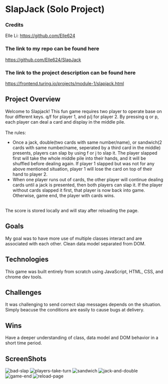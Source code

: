 # SlapJack (Solo Project)

### Credits
Elle Li: https://github.com/Elle624

### The link to my repo can be found here
https://github.com/Elle624/SlapJack

### The link to the project description can be found here
https://frontend.turing.io/projects/module-1/slapjack.html

## Project Overview
Welcome to Slapjack! This fun game requires two player to operate base on four different keys. q/f for player 1, and p/j for player 2. By pressing q or p, each player can deal a card and display in the middle pile. <br />
<br />
The rules:<br />
- Once a jack, double(two cards with same number/name), or sandwich(2 cards with same number/name, seperated by a third card in the middle) presents, players can slap by using f or j to slap it. The player slapped first will take the whole middle pile into their hands, and it will be shuffled before dealing again. If player 1 slapped but was not for any above mentioned situation, player 1 will lose the card on top of their hand to player 2. <br />
- When one player runs out of cards, the other player will continue dealing cards until a jack is presented, then both players can slap it. If the player without cards slapped it first, that player is now back into game. Otherwise, game end, the player with cards wins. <br />
<br />
The score is stored locally and will stay after reloading the page.

## Goals
My goal was to have more use of multiple classes interact and are associated with each other. Clean data model separated from DOM.

## Technologies
This game was built entirely from scratch using JavaScript, HTML, CSS, and chrome dev tools.

## Challenges
It was challenging to send correct slap messages depends on the situation. Simply beacuse the conditions are easily to cause bugs at delivery.

## Wins
Have a deeper understanding of class, data model and DOM behavior in a short time period.

## ScreenShots
![bad-slap](https://user-images.githubusercontent.com/68085997/93944295-a1cb6200-fcf1-11ea-8b21-f8e7c2756c97.gif)
![players-take-turn](https://user-images.githubusercontent.com/68085997/93944375-db9c6880-fcf1-11ea-9de7-e82cd0d176db.gif)
![sandwich](https://user-images.githubusercontent.com/68085997/93944381-ddfec280-fcf1-11ea-9cbb-9232072fed81.gif)
![jack-and-double](https://user-images.githubusercontent.com/68085997/93944614-71d08e80-fcf2-11ea-804c-a4a009aab0f4.gif)
![game-end](https://user-images.githubusercontent.com/68085997/93946747-51570300-fcf7-11ea-887c-8624749da84c.gif)
![reload-page](https://user-images.githubusercontent.com/68085997/93946750-5451f380-fcf7-11ea-95b1-f51abfdd4ed8.gif)
